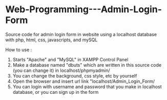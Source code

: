 # Web-Programming---Admin-Login-Form
Source code for admin login form in website using a localhost database with php, html, css, javascripts, and mySQL

How to use :
1. Starts "Apache" and "MySQL" in XAMPP Control Panel
2. Make a database named "dbuts" which are written in this source code (you can change it) in localhost/phpmyadmin/
3. You can change the background, css style, etc by yourself
4. Open the browser and insert url link "localhost/Admin_Login_Form/
5. You can login with username and password that you make in localhost database, or you can sign up in the form
